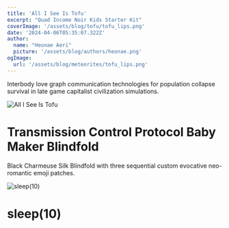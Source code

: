 ```yaml
---
title: 'All I See Is Tofu'
excerpt: "Quad Income Noir Kids Starter Kit"
coverImage: '/assets/blog/tofu/tofu_lips.png'
date: '2024-04-06T05:35:07.322Z'
author:
  name: "Heonae Aeri"
  picture: '/assets/blog/authors/heonae.png'
ogImage:
  url: '/assets/blog/meteorites/tofu_lips.png'
---
```


Interbody love graph communication technologies for population collapse survival in late game capitalist civilization simulations.

![All I See Is Tofu](/assets/blog/tofu/all_i_see_is_tofu.png)

# Transmission Control Protocol Baby Maker Blindfold

Black Charmeuse Silk Blindfold with three sequential custom evocative neo-romantic emoji patches.

![sleep(10)](/assets/blog/blog/tofu/sleep10.png)

# sleep(10)
